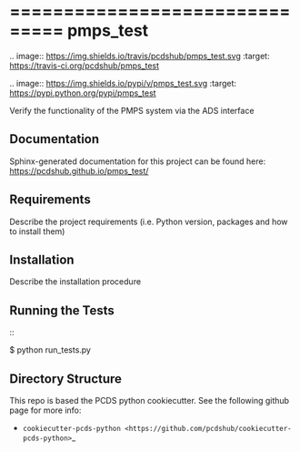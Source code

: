===============================
pmps_test
===============================

.. image:: https://img.shields.io/travis/pcdshub/pmps_test.svg
        :target: https://travis-ci.org/pcdshub/pmps_test

.. image:: https://img.shields.io/pypi/v/pmps_test.svg
        :target: https://pypi.python.org/pypi/pmps_test


Verify the functionality of the PMPS system via the ADS interface

Documentation
-------------

Sphinx-generated documentation for this project can be found here:
https://pcdshub.github.io/pmps_test/


Requirements
------------

Describe the project requirements (i.e. Python version, packages and how to install them)

Installation
------------

Describe the installation procedure

Running the Tests
-----------------
::

  $ python run_tests.py
   
Directory Structure
-------------------

This repo is based the PCDS python cookiecutter. See the following github page for more info:

- `cookiecutter-pcds-python <https://github.com/pcdshub/cookiecutter-pcds-python>`_
